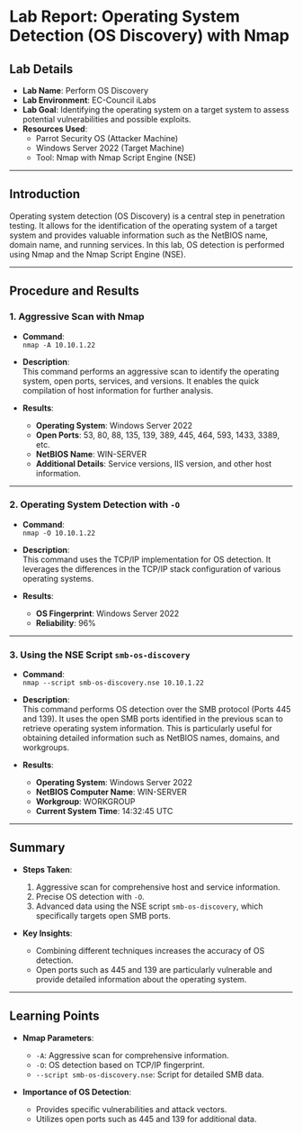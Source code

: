 # Lab Report: Operating System Detection (OS Discovery) with Nmap

## Lab Details

- **Lab Name**: Perform OS Discovery
- **Lab Environment**: EC-Council iLabs
- **Lab Goal**: Identifying the operating system on a target system to assess potential vulnerabilities and possible exploits.
- **Resources Used**:
  - Parrot Security OS (Attacker Machine)
  - Windows Server 2022 (Target Machine)
  - Tool: Nmap with Nmap Script Engine (NSE)

---

## Introduction

Operating system detection (OS Discovery) is a central step in penetration testing. It allows for the identification of the operating system of a target system and provides valuable information such as the NetBIOS name, domain name, and running services. In this lab, OS detection is performed using Nmap and the Nmap Script Engine (NSE).

---

## Procedure and Results

### 1. Aggressive Scan with Nmap

- **Command**:  
  `nmap -A 10.10.1.22`
  
- **Description**:  
  This command performs an aggressive scan to identify the operating system, open ports, services, and versions. It enables the quick compilation of host information for further analysis.

- **Results**:  
  - **Operating System**: Windows Server 2022  
  - **Open Ports**: 53, 80, 88, 135, 139, 389, 445, 464, 593, 1433, 3389, etc.  
  - **NetBIOS Name**: WIN-SERVER  
  - **Additional Details**: Service versions, IIS version, and other host information.

---

### 2. Operating System Detection with `-O`

- **Command**:  
  `nmap -O 10.10.1.22`
  
- **Description**:  
  This command uses the TCP/IP implementation for OS detection. It leverages the differences in the TCP/IP stack configuration of various operating systems.

- **Results**:  
  - **OS Fingerprint**: Windows Server 2022  
  - **Reliability**: 96%

---

### 3. Using the NSE Script `smb-os-discovery`

- **Command**:  
  `nmap --script smb-os-discovery.nse 10.10.1.22`
  
- **Description**:  
  This command performs OS detection over the SMB protocol (Ports 445 and 139). It uses the open SMB ports identified in the previous scan to retrieve operating system information. This is particularly useful for obtaining detailed information such as NetBIOS names, domains, and workgroups.

- **Results**:  
  - **Operating System**: Windows Server 2022  
  - **NetBIOS Computer Name**: WIN-SERVER  
  - **Workgroup**: WORKGROUP  
  - **Current System Time**: 14:32:45 UTC

---

## Summary

- **Steps Taken**:
  1. Aggressive scan for comprehensive host and service information.
  2. Precise OS detection with `-O`.
  3. Advanced data using the NSE script `smb-os-discovery`, which specifically targets open SMB ports.

- **Key Insights**:
  - Combining different techniques increases the accuracy of OS detection.
  - Open ports such as 445 and 139 are particularly vulnerable and provide detailed information about the operating system.

---

## Learning Points

- **Nmap Parameters**:
  - `-A`: Aggressive scan for comprehensive information.
  - `-O`: OS detection based on TCP/IP fingerprint.
  - `--script smb-os-discovery.nse`: Script for detailed SMB data.

- **Importance of OS Detection**:
  - Provides specific vulnerabilities and attack vectors.
  - Utilizes open ports such as 445 and 139 for additional data.